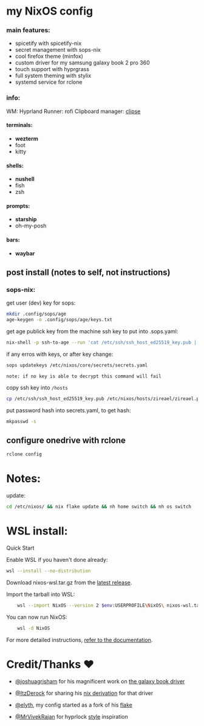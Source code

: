 # my NixOS config

### main features:

- spicetify with spicetify-nix
- secret management with sops-nix
- cool firefox theme (minfox)
- custom driver for my samsung galaxy book 2 pro 360
- touch support with hyprgrass
- full system theming with stylix
- systemd service for rclone

### info:

WM: Hyprland
Runner: rofi
Clipboard manager: [clipse](https://github.com/savedra1/clipse)

#### terminals:

- **wezterm**
- foot
- kitty

#### shells:

- **nushell**
- fish
- zsh

#### prompts:

- **starship**
- oh-my-posh

#### bars:

- **waybar**

## post install (notes to self, not instructions)

### sops-nix:

get user (dev) key for sops:

```bash
mkdir .config/sops/age
age-keygen -o .config/sops/age/keys.txt
```

get age publick key from the machine ssh key to put into .sops.yaml:

```bash
nix-shell -p ssh-to-age --run 'cat /etc/ssh/ssh_host_ed25519_key.pub | ssh-to-age'
```

if any erros with keys, or after key change:

```bash
sops updatekeys /etc/nixos/core/secrets/secrets.yaml
```

`note: if no key is able to decrypt this command will fail`

copy ssh key into `/hosts`

```bash
cp /etc/ssh/ssh_host_ed25519_key.pub /etc/nixos/hosts/zireael/zireael.pub
```

put password hash into secrets.yaml, to get hash:

```bash
mkpasswd -s
```

## configure onedrive with rclone

```bash
rclone config
```

# Notes:

update:

```bash
cd /etc/nixos/ && nix flake update && nh home switch && nh os switch
```

# WSL install:

Quick Start

Enable WSL if you haven't done already:

```bash
wsl --install --no-distribution
```

Download nixos-wsl.tar.gz from the [latest release](https://github.com/nix-community/NixOS-WSL/releases/latest).

Import the tarball into WSL:

```bash
    wsl --import NixOS --version 2 $env:USERPROFILE\NixOS\ nixos-wsl.tar.gz
```

You can now run NixOS:

```bash
    wsl -d NixOS
```

For more detailed instructions, [refer to the documentation](https://nix-community.github.io/NixOS-WSL/install.html).

# Credit/Thanks ❤️

- [@joshuagrisham](https://github.com/joshuagrisham) for his magnificent work on [the galaxy book driver](https://github.com/joshuagrisham/samsung-galaxybook-extras)

- [@ItzDerock](https://github.com/ItzDerock) for sharing his [nix derivation](https://github.com/joshuagrisham/samsung-galaxybook-extras/issues/14#issue-2328871732) for that driver

- [@elyth](https://github.com/elythh), my config started as a fork of his [flake](https://github.com/elythh/flake)

- [@MrVivekRajan](https://github.com/MrVivekRajan/) for hyprlock [style](https://github.com/MrVivekRajan/Hyprlock-Styles) inspiration
